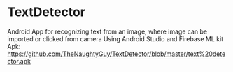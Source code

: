 # TextDetector
Android App for recognizing text from an image, where image can be imported or clicked from camera
Using Android Studio and Firebase ML kit
Apk:  https://github.com/TheNaughtyGuy/TextDetector/blob/master/text%20detector.apk
